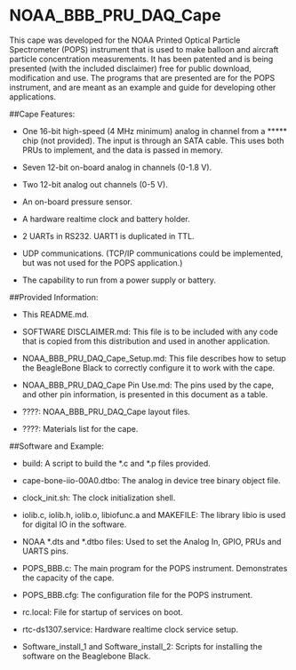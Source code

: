 # NOAA_BBB_PRU_DAQ_Cape

<p>This cape was developed for the NOAA Printed Optical Particle Spectrometer (POPS) instrument that 
is used to make balloon and aircraft particle concentration measurements.  It has been patented and 
is being presented (with the included disclaimer) free for public download, modification and use.  
The programs that are presented are for the POPS instrument, and are meant as an example and guide 
for developing other applications.

##Cape Features:

* One 16-bit high-speed (4 MHz minimum) analog in channel from a ***** chip (not provided).  The input is 
through an SATA cable. This uses both PRUs to implement, and the data is passed in memory.

* Seven 12-bit on-board analog in channels (0-1.8 V).

* Two 12-bit analog out channels (0-5 V).

* An on-board pressure sensor.

* A hardware realtime clock and battery holder.

* 2 UARTs in RS232. UART1 is duplicated in TTL.

* UDP communications. (TCP/IP communications could be implemented, but was not used for the POPS application.)

* The capability to run from a power supply or battery.

##Provided Information:

* This README.md.

* SOFTWARE DISCLAIMER.md:  This file is to be included with any code that is copied from this 
distribution and used in another application.

* NOAA_BBB_PRU_DAQ_Cape_Setup.md:  This file describes how to setup the BeagleBone Black to 
correctly configure it to work with the cape.

* NOAA_BBB_PRU_DAQ_Cape Pin Use.md:  The pins used by the cape, and other pin information, is 
presented in this document as a table.

* ????:  NOAA_BBB_PRU_DAQ_Cape layout files.

* ????:  Materials list for the cape.
	
##Software and Example:

* build:  A script to build the *.c and *.p files provided.

* cape-bone-iio-00A0.dtbo:  The analog in device tree binary object file.

* clock_init.sh:  The clock initialization shell.

* iolib.c, iolib.h, iolib.o, libiofunc.a and MAKEFILE:  The library libio is used for digital IO in the software.
	
* NOAA *.dts and *.dtbo files:  Used to set the Analog In, GPIO, PRUs and UARTS pins.

* POPS_BBB.c:  The main program for the POPS instrument. Demonstrates the capacity of the cape.

* POPS_BBB.cfg:  The configuration file for the POPS instrument.

* rc.local:  File for startup of services on boot.

* rtc-ds1307.service:  Hardware realtime clock service setup.

* Software_install_1 and Software_install_2:  Scripts for installing the software on the 
Beaglebone Black.
	